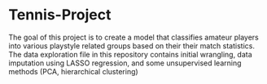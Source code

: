 # Tennis-Project
The goal of this project is to create a model that classifies amateur players into various playstyle related groups based on their their match statistics. The data exploration file in this repository contains initial wrangling, data imputation using LASSO regression, and some unsupervised learning methods (PCA, hierarchical clustering)
